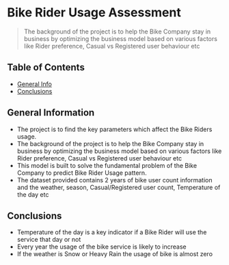 # Bike Rider Usage Assessment
> The background of the project is to help the Bike Company stay in business by optimizing the business model based on various factors like Rider preference, Casual vs Registered user behaviour etc


## Table of Contents
* [General Info](#general-information)
* [Conclusions](#conclusions)


## General Information
- The project is to find the key parameters which affect the Bike Riders usage. 
- The background of the project is to help the Bike Company stay in business by optimizing the business model based on various factors like Rider preference, Casual vs Registered user behaviour etc
- This model is built to solve the fundamental problem of the Bike Company to predict Bike Rider Usage pattern.
- The dataset provided contains 2 years of bike user count information and the weather, season, Casual/Registered user count, Temperature of the day etc


## Conclusions
- Temperature of the day is a key indicator if a Bike Rider will use the service that day or not
- Every year the usage of the bike service is likely to increase
- If the weather is Snow or Heavy Rain the usage of bike is almost zero


